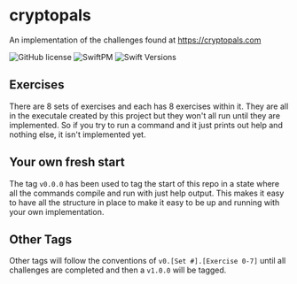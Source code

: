 # cryptopals

An implementation of the challenges found at https://cryptopals.com

![GitHub license](https://img.shields.io/badge/license-MIT-lightgrey.svg)
![SwiftPM](https://img.shields.io/badge/SwiftPM-compatible-brightgreen.svg)
![Swift Versions](https://img.shields.io/badge/Swift-5.4+-orange.svg)

## Exercises
There are 8 sets of exercises and each has 8 exercises within it.
They are all in the executale created by this project but they won't all run until they are implemented.
So if you try to run a command and it just prints out help and nothing else, it isn't implemented yet.

## Your own fresh start
The tag `v0.0.0` has been used to tag the start of this repo in a state where all the commands compile and run with just help output.
This makes it easy to have all the structure in place to make it easy to be up and running with your own implementation.

## Other Tags
Other tags will follow the conventions of `v0.[Set #].[Exercise 0-7]` until all challenges are completed and then a `v1.0.0` will be tagged.
